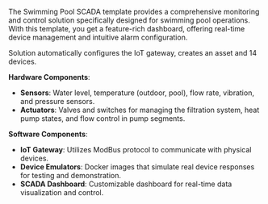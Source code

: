 The Swimming Pool SCADA template provides a comprehensive monitoring and control solution specifically designed for swimming pool operations. 
With this template, you get a feature-rich dashboard, offering real-time device management and intuitive alarm configuration.

Solution automatically configures the IoT gateway, creates an asset and 14 devices.

**Hardware Components**:

* **Sensors**: Water level, temperature (outdoor, pool), flow rate, vibration, and pressure sensors.
* **Actuators**: Valves and switches for managing the filtration system, heat pump states, and flow control in pump segments.

**Software Components**:

* **IoT Gateway**: Utilizes ModBus protocol to communicate with physical devices.
* **Device Emulators**: Docker images that simulate real device responses for testing and demonstration.
* **SCADA Dashboard**: Customizable dashboard for real-time data visualization and control.
